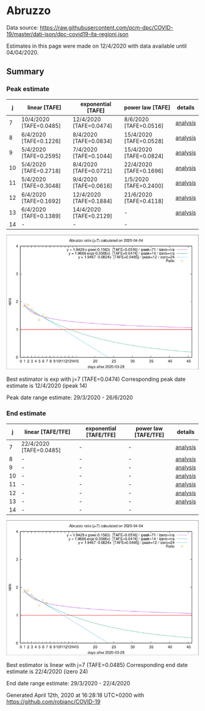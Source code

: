 # Abruzzo


Data source: https://raw.githubusercontent.com/pcm-dpc/COVID-19/master/dati-json/dpc-covid19-ita-regioni.json

Estimates in this page were made on 12/4/2020 with data available until 04/04/2020.


## Summary 

### Peak estimate 
|j|linear [TAFE]|exponential [TAFE]|power law [TAFE]|details|
|---|----|-----------|---------|-------|
|7|10/4/2020 [TAFE=0.0485]|12/4/2020 [TAFE=0.0474]|8/6/2020 [TAFE=0.0516]|[analysis](COVID-19_abruzzo_j7_2020-04-04.md)|
|8|6/4/2020 [TAFE=0.1226]|8/4/2020 [TAFE=0.0834]|15/4/2020 [TAFE=0.0528]|[analysis](COVID-19_abruzzo_j8_2020-04-04.md)|
|9|5/4/2020 [TAFE=0.2595]|7/4/2020 [TAFE=0.1044]|15/4/2020 [TAFE=0.0824]|[analysis](COVID-19_abruzzo_j9_2020-04-04.md)|
|10|5/4/2020 [TAFE=0.2718]|8/4/2020 [TAFE=0.0721]|22/4/2020 [TAFE=0.1696]|[analysis](COVID-19_abruzzo_j10_2020-04-04.md)|
|11|5/4/2020 [TAFE=0.3048]|9/4/2020 [TAFE=0.0616]|1/5/2020 [TAFE=0.2400]|[analysis](COVID-19_abruzzo_j11_2020-04-04.md)|
|12|6/4/2020 [TAFE=0.1692]|12/4/2020 [TAFE=0.1884]|21/6/2020 [TAFE=0.4118]|[analysis](COVID-19_abruzzo_j12_2020-04-04.md)|
|13|6/4/2020 [TAFE=0.1389]|14/4/2020 [TAFE=0.2129]|-|[analysis](COVID-19_abruzzo_j13_2020-04-04.md)|
|14|-|-|-||

![best peak estimate](COVID-19_abruzzo_j7_2020-04-04.png)

Best estimator is exp with j=7 (TAFE=0.0474)
Corresponding peak date estimate is 12/4/2020 (ipeak 14)


Peak date range estimate: 29/3/2020 - 26/6/2020

### End estimate 
|j|linear [TAFE/TFE]|exponential [TAFE/TFE]|power law [TAFE/TFE]|details|
|---|----|-----------|---------|-------|
|7|22/4/2020 [TAFE=0.0485]|-|-|[analysis](COVID-19_abruzzo_j7_2020-04-04.md)|
|8|-|-|-|[analysis](COVID-19_abruzzo_j8_2020-04-04.md)|
|9|-|-|-|[analysis](COVID-19_abruzzo_j9_2020-04-04.md)|
|10|-|-|-|[analysis](COVID-19_abruzzo_j10_2020-04-04.md)|
|11|-|-|-|[analysis](COVID-19_abruzzo_j11_2020-04-04.md)|
|12|-|-|-|[analysis](COVID-19_abruzzo_j12_2020-04-04.md)|
|13|-|-|-|[analysis](COVID-19_abruzzo_j13_2020-04-04.md)|
|14|-|-|-||

![best zero estimate](COVID-19_abruzzo_j7_2020-04-04.png)

Best estimator is linear with j=7 (TAFE=0.0485)
Corresponding end date estimate is 22/4/2020 (izero 24)


End date range estimate: 29/3/2020 - 22/4/2020

Generated April 12th, 2020 at 16:28:18 UTC+0200 with https://github.com/robianc/COVID-19

